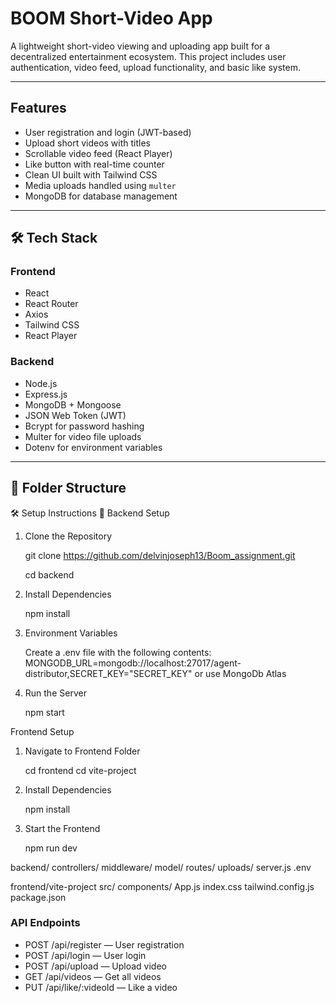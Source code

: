 # BOOM Short-Video App

A lightweight short-video viewing and uploading app built for a decentralized entertainment ecosystem. This project includes user authentication, video feed, upload functionality, and basic like system.

---

##  Features

- User registration and login (JWT-based)
- Upload short videos with titles
- Scrollable video feed (React Player)
- Like button with real-time counter
- Clean UI built with Tailwind CSS
- Media uploads handled using `multer`
- MongoDB for database management

---

## 🛠 Tech Stack

### Frontend
- React
- React Router
- Axios
- Tailwind CSS
- React Player

### Backend
- Node.js
- Express.js
- MongoDB + Mongoose
- JSON Web Token (JWT)
- Bcrypt for password hashing
- Multer for video file uploads
- Dotenv for environment variables

---

## 📁 Folder Structure

🛠️ Setup Instructions
📁 Backend Setup
1. Clone the Repository

   git clone https://github.com/delvinjoseph13/Boom_assignment.git

   cd backend

2. Install Dependencies

   npm install

3. Environment Variables

   Create a .env file with the following contents: MONGODB_URL=mongodb://localhost:27017/agent-distributor,SECRET_KEY="SECRET_KEY"
  or use MongoDb Atlas

4. Run the Server
   
   npm start

Frontend Setup

1. Navigate to Frontend Folder

   cd frontend
   cd vite-project

2. Install Dependencies

   npm install

3. Start the Frontend
 
   npm run dev


backend/
  controllers/
  middleware/
  model/
  routes/
  uploads/
  server.js
  .env

frontend/vite-project
  src/
    components/
    App.js
    index.css
  tailwind.config.js
  package.json

### API Endpoints
- POST /api/register — User registration
- POST /api/login — User login
- POST /api/upload — Upload video 
- GET /api/videos — Get all videos
- PUT /api/like/:videoId — Like a video